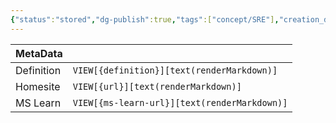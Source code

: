 ```yaml
---
{"status":"stored","dg-publish":true,"tags":["concept/SRE"],"creation_date":"2024-05-06 09:46","definition":"undefined","ms-learn-url":"undefined","url":"undefined","aliases":null,"permalink":"/concepts/carriage-return-line-feed/","dgPassFrontmatter":true}
---
```



| MetaData   |                                              |
| ---------- | -------------------------------------------- |
| Definition | `VIEW[{definition}][text(renderMarkdown)]`   |
| Homesite   | `VIEW[{url}][text(renderMarkdown)]`          |
| MS Learn   | `VIEW[{ms-learn-url}][text(renderMarkdown)]` |
